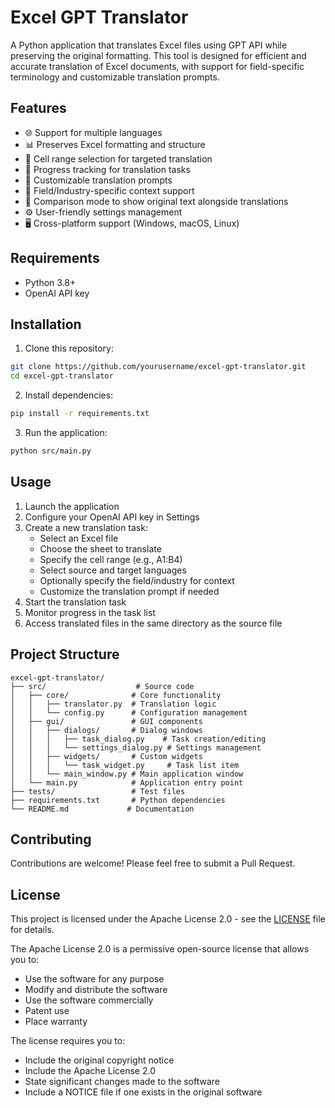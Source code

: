 # Excel GPT Translator

A Python application that translates Excel files using GPT API while preserving the original formatting. This tool is designed for efficient and accurate translation of Excel documents, with support for field-specific terminology and customizable translation prompts.

## Features

- 🌐 Support for multiple languages
- 📊 Preserves Excel formatting and structure
- 🎯 Cell range selection for targeted translation
- 🔄 Progress tracking for translation tasks
- 📝 Customizable translation prompts
- 🏢 Field/Industry-specific context support
- 👥 Comparison mode to show original text alongside translations
- ⚙️ User-friendly settings management
- 🖥️ Cross-platform support (Windows, macOS, Linux)

## Requirements

- Python 3.8+
- OpenAI API key

## Installation

1. Clone this repository:
```bash
git clone https://github.com/yourusername/excel-gpt-translator.git
cd excel-gpt-translator
```

2. Install dependencies:
```bash
pip install -r requirements.txt
```

3. Run the application:
```bash
python src/main.py
```

## Usage

1. Launch the application
2. Configure your OpenAI API key in Settings
3. Create a new translation task:
   - Select an Excel file
   - Choose the sheet to translate
   - Specify the cell range (e.g., A1:B4)
   - Select source and target languages
   - Optionally specify the field/industry for context
   - Customize the translation prompt if needed
4. Start the translation task
5. Monitor progress in the task list
6. Access translated files in the same directory as the source file

## Project Structure

```
excel-gpt-translator/
├── src/                    # Source code
│   ├── core/              # Core functionality
│   │   ├── translator.py  # Translation logic
│   │   └── config.py      # Configuration management
│   ├── gui/               # GUI components
│   │   ├── dialogs/       # Dialog windows
│   │   │   ├── task_dialog.py    # Task creation/editing
│   │   │   └── settings_dialog.py # Settings management
│   │   ├── widgets/       # Custom widgets
│   │   │   └── task_widget.py     # Task list item
│   │   └── main_window.py # Main application window
│   └── main.py            # Application entry point
├── tests/                 # Test files
├── requirements.txt       # Python dependencies
└── README.md             # Documentation
```

## Contributing

Contributions are welcome! Please feel free to submit a Pull Request.

## License

This project is licensed under the Apache License 2.0 - see the [LICENSE](LICENSE) file for details.

The Apache License 2.0 is a permissive open-source license that allows you to:
- Use the software for any purpose
- Modify and distribute the software
- Use the software commercially
- Patent use
- Place warranty

The license requires you to:
- Include the original copyright notice
- Include the Apache License 2.0
- State significant changes made to the software
- Include a NOTICE file if one exists in the original software 
